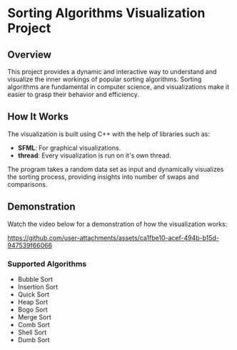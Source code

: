 # Sorting Algorithms Visualization Project

## Overview

This project provides a dynamic and interactive way to understand and visualize the inner workings of popular sorting algorithms. Sorting algorithms are fundamental in computer science, and visualizations make it easier to grasp their behavior and efficiency.

## How It Works

The visualization is built using C++ with the help of libraries such as:
- **SFML**: For graphical visualizations.
- **thread**: Every visualization is run on it's own thread.

The program takes a random data set as input and dynamically visualizes the sorting process, providing insights into number of swaps and comparisons.


## Demonstration

Watch the video below for a demonstration of how the visualization works:

https://github.com/user-attachments/assets/ca1fbe10-acef-494b-b15d-947539f66066


### Supported Algorithms

- Bubble Sort
- Insertion Sort
- Quick Sort
- Heap Sort
- Bogo Sort
- Merge Sort
- Comb Sort
- Shell Sort
- Dumb Sort
